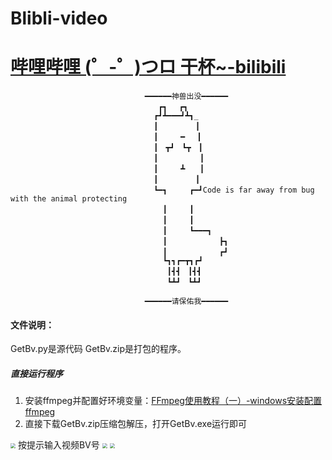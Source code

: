 # Blibli-video
# [哔哩哔哩 (゜-゜)つロ 干杯~-bilibili](https://www.bilibili.com/video/BV1Pt411G7my)
                                  ━━━━━━神兽出没━━━━━━
                                     ┏┓　 ┏┓
                                    ┏┛┻━━━┛┻┓_
                                    ┃　　　　　┃
                                    ┃　　　━　 ┃
                                    ┃　┳┛　┗┳　┃
                                    ┃　　　　　 ┃
                                    ┃　　　┻　　┃
                                    ┃　　　　　┃
                                    ┗━┓　　　┏━┛Code is far away from bug with the animal protecting
                                      ┃　　　┃  
                                      ┃　　　┃
                                      ┃　　　┗━━━┓
                                      ┃　　　　　　　┣┓
                                      ┃　　　　　　　┏┛
                                      ┗┓┓┏━┳┓┏┛
                                       ┃┫┫　┃┫┫
                                       ┗┻┛　┗┻┛

                                  ━━━━━━请保佑我━━━━━━


#### 文件说明：
GetBv.py是源代码
GetBv.zip是打包的程序。

##### 直接运行程序
1. 安装ffmpeg并配置好环境变量：[FFmpeg使用教程（一）-windows安装配置ffmpeg](https://www.jianshu.com/p/2b609afb9800)
2. 直接下载GetBv.zip压缩包解压，打开GetBv.exe运行即可
<img src="https://img-blog.csdnimg.cn/20210320124650902.png?x-oss-process=image/watermark,type_ZmFuZ3poZW5naGVpdGk,shadow_10,text_aHR0cHM6Ly9ibG9nLmNzZG4ubmV0L0NhaXFpdWRhbg==,size_1,color_FFFFFF,t_70" style="zoom:50%" />
按提示输入视频BV号
<img src="https://img-blog.csdnimg.cn/20210320125251760.png?x-oss-process=image/watermark,type_ZmFuZ3poZW5naGVpdGk,shadow_10,text_aHR0cHM6Ly9ibG9nLmNzZG4ubmV0L0NhaXFpdWRhbg==,size_1,color_FFFFFF,t_70" style="zoom:50%" />
<img src="https://img-blog.csdnimg.cn/20210320164141558.png?x-oss-process=image/watermark,type_ZmFuZ3poZW5naGVpdGk,shadow_10,text_aHR0cHM6Ly9ibG9nLmNzZG4ubmV0L0NhaXFpdWRhbg==,size_16,color_FFFFFF,t_70" style="zoom:50%" />

